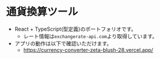 # 通貨換算ツール
- React + TypeScript(型定義)のポートフォリオです。
  - レート情報は`exchangerate-api.com`より取得しています。
- アプリの動作は以下で確認いただけます。
  - https://currency-converter-zeta-blush-28.vercel.app/
